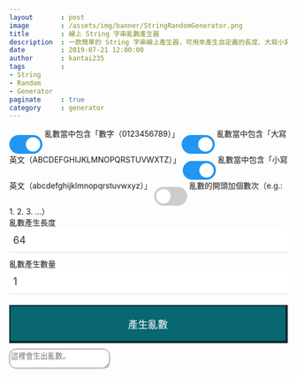 ```yaml
---
layout       : post
image        : /assets/img/banner/StringRandomGenerator.png
title        : 線上 String 字串亂數產生器
description  : 一款簡單的 String 字串線上產生器，可用來產生自定義的長度、大寫小寫英文、數字、字元符號 ... 通通自定義。
date         : 2019-07-21 12:00:00
author       : kantai235
tags         :
- String
- Random
- Generator
paginate     : true
category     : generator
---
```


<style>
    /* The switch - the box around the slider */
    .switch {
        position: relative;
        display: inline-block;
        width: 60px;
        height: 34px;
    }

    /* Hide default HTML checkbox */
    .switch input {
        opacity: 0;
        width: 0;
        height: 0;
    }

    /* The slider */
    .slider {
        position: absolute;
        cursor: pointer;
        top: 0;
        left: 0;
        right: 0;
        bottom: 0;
        background-color: #ccc;
        -webkit-transition: .4s;
        transition: .4s;
    }

    .slider:before {
        position: absolute;
        content: "";
        height: 26px;
        width: 26px;
        left: 4px;
        bottom: 4px;
        background-color: white;
        -webkit-transition: .4s;
        transition: .4s;
    }

    input:checked + .slider {
        background-color: #2196F3;
    }

    input:focus + .slider {
        box-shadow: 0 0 1px #2196F3;
    }

    input:checked + .slider:before {
        -webkit-transform: translateX(26px);
        -ms-transform: translateX(26px);
        transform: translateX(26px);
    }

    /* Rounded sliders */
    .slider.round {
        border-radius: 34px;
    }

    .slider.round:before {
        border-radius: 50%;
    }

    .decode_textarea {
        border: 6px solid #427035 !important;
        border-top-width: 1px;
        border-right-width: 1px;
        border-bottom-width: 1px;
        border-left-width: 1px;
    }
    .container {
        margin: 0px auto;
        max-width: 800px;
    }

    textarea {
        margin-bottom: 0px !important;
        border-radius: 12px;
    }

    .contact-form button[type="button"] {
        display: inline;
        padding: 19px 39px 18px 39px;
        color: #fff;
        font-size: 1.125rem;
        width: 100%;
        border: 1px solid #ba0009;
            border-top-width: 1px;
            border-right-width: 1px;
            border-bottom-width: 1px;
            border-left-width: 1px;
        /* margin: 0px auto; */
        margin-top: .625rem;
        margin-bottom: .625rem;
        cursor: pointer;
        -webkit-transition: all .3s;
        transition: all .3s;
        outline: none;
    }

    .contact-form .generate {
        background: #086770;
        border: 6px solid #032629 !important;
        border-width: 2px 4px 4px 2px !important;
    }

    .generate_number {
        -webkit-box-sizing: border-box;
        box-sizing: border-box;
        outline: none;
        display: block;
        color: #333;
        width: 100%;
        padding: 7px;
        border: none;
            border-bottom-color: currentcolor;
            border-bottom-style: none;
            border-bottom-width: medium;
        border-bottom: 1px solid #ddd;
        margin-bottom: 10px;
        font-family: inherit;
        font-size: 1.125rem;
        height: 2.813rem;
    }
</style>

<!-- Rectangular switch -->
<label class="switch">
    <input type="checkbox" id="number_checked" checked>
    <span class="slider round"></span>
</label>
亂數當中包含「數字（0123456789）」

<!-- Rounded switch -->
<label class="switch">
    <input type="checkbox" id="capital_checked" checked>
    <span class="slider round"></span>
</label>
亂數當中包含「大寫英文（ABCDEFGHIJKLMNOPQRSTUVWXTZ）」

<!-- Rounded switch -->
<label class="switch">
    <input type="checkbox" id="small_checked" checked>
    <span class="slider round"></span>
</label>
亂數當中包含「小寫英文（abcdefghijklmnopqrstuvwxyz）」

<!-- Rounded switch -->
<label class="switch">
    <input type="checkbox" id="number_index">
    <span class="slider round"></span>
</label>
亂數的開頭加個數次（e.g.: 1. 2. 3. ...）

<div class="container">
    <div id="form" class="contact-form">
        亂數產生長度
        <input type="number" class="generate_number" id="generate_number_1" name="generate_number_1" value="64">
        亂數產生數量
        <input type="number" class="generate_number" id="generate_number_2" name="generate_number_2" value="1">
        <button type="button" class="generate" id="generate" onclick="generate()">產生亂數</button>
        <textarea type="text" class="generate_textarea" id="generate_value" name="generate_value" placeholder="這裡會生出亂數。"></textarea>
    </div>
</div>

<script>
    // $('#aaa').prop('checked');

    function generate_random_string(string_length, ascii_low, ascii_high) {
        let random_string = '';
        let random_ascii;
        for (let i = 0; i < string_length; i++) {
            random_ascii = Math.floor((Math.random() * (ascii_high - ascii_low)) + ascii_low);
            random_string += String.fromCharCode(random_ascii)
        }
        return random_string;
    }

    function generate_random_number() {
        let num_low = 1;
        let num_high = 9;
        return Math.floor((Math.random() * (num_high - num_low)) + num_low);
    }

    function randomString() {
        var number_checked  = $('#number_checked').prop('checked'),
            capital_checked = $('#capital_checked').prop('checked'),
            small_checked   = $('#small_checked').prop('checked');
        var number_chars  = '0123456789',
            capital_chars = 'ABCDEFGHIJKLMNOPQRSTUVWXTZ',
            small_chars   = 'abcdefghijklmnopqrstuvwxyz',
            chars         = '';

        if (number_checked) { chars += number_chars; }
        if (capital_checked) { chars += capital_chars; }
        if (small_checked) { chars += small_chars; }

        if (chars == '') {
            return null;
        }

        var randomstring = '';
        for (var i = 0; i < $('#generate_number_1').val(); i++) {
            var rnum = Math.floor(Math.random() * chars.length);
            randomstring += chars.substring(rnum, rnum + 1);
        }

        return randomstring;
    }

    function generate() {
        var result = '';
        for (var i = 1; i <= $('#generate_number_2').val(); i++) {

            if ($('#number_index').prop('checked')) {
                result += i + '. ' + randomString() + '\n';
            } else {
                result += randomString() + '\n';
            }
        }

        $('#generate_value').val(result);
    }
</script>
